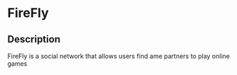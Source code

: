 # FireFly

## Description

FireFly is a social network that allows users find ame partners to play online games
